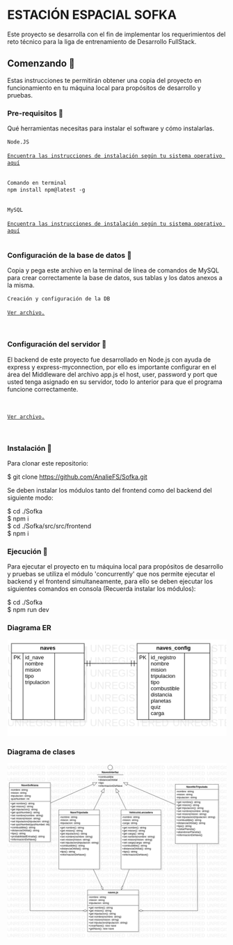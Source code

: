 # ESTACIÓN ESPACIAL SOFKA

Este proyecto se desarrolla con el fin de implementar los requerimientos del reto técnico para la liga de entrenamiento de Desarrollo FullStack.

## Comenzando 🚀
Estas instrucciones te permitirán obtener una copia del proyecto en funcionamiento en tu máquina local para propósitos de desarrollo y pruebas.

### Pre-requisitos 📝

Qué herramientas necesitas para instalar el software y cómo instalarlas.

<pre>
<code>Node.JS
<a href="https://nodejs.org/en/" rel="nofollow">
Encuentra las instrucciones de instalación según tu sistema operativo aquí</a>
</code>
</pre>

<pre>
<code>Comando en terminal
npm install npm@latest -g
</code>
</pre>


<pre>
<code>MySQL
<a href="https://www.mysql.com/" rel="nofollow">
Encuentra las instrucciones de instalación según tu sistema operativo aquí</a>
</code>
</pre>

### Configuración de la base de datos 📝
Copia y pega este archivo en la terminal de línea de comandos de MySQL para crear correctamente la base de datos, sus tablas y los datos anexos a la misma.

<pre>
<code>Creación y configuración de la DB
<a href="https://github.com/AnalieFS/Sofka/blob/main/src/Database/db.sql" rel="nofollow">
Ver archivo.
</a>
</code>
</pre>


### Configuración del servidor 📝
El backend de este proyecto fue desarrollado en Node.js con ayuda de express y express-myconnection, por ello es importante configurar en el área del Middleware del archivo app.js el host, user, password y port que usted tenga asignado en su servidor, todo lo anterior para que el programa funcione correctamente.
<pre>
<code>
<a href="https://github.com/AnalieFS/Sofka/blob/main/src/app.js" rel="nofollow">
Ver archivo.
</a>
</code>
</pre>

### Instalación 📝
Para clonar este repositorio: <br/>

$ git clone https://github.com/AnalieFS/Sofka.git <br/>

Se deben instalar los módulos tanto del frontend como del backend del siguiente modo: <br/>

$ cd ./Sofka <br/>
$ npm i <br/>
$ cd ./Sofka/src/src/frontend <br/>
$ npm i <br/>

### Ejecución 📝

Para ejecutar el proyecto en tu máquina local para propósitos de desarrollo y pruebas se utiliza el módulo 'concurrently' que nos permite ejecutar el backend y el frontend simultaneamente, para ello se deben ejecutar los siguientes comandos en consola (Recuerda instalar los módulos): <br/>

$ cd ./Sofka<br/>
$ npm run dev <br/>

### Diagrama ER

![Diagrama entidad relación de DB](https://github.com/AnalieFS/Sofka/blob/main/assets/ERDDiagram1.png)

### Diagrama de clases

![Diagrama de clases](https://github.com/AnalieFS/Sofka/blob/main/assets/relacionados.png)

